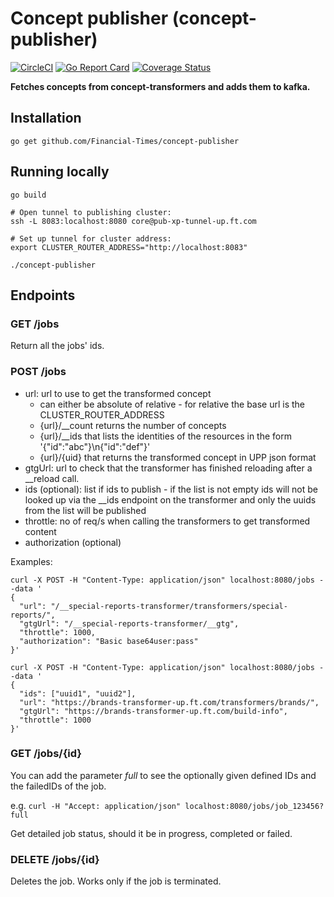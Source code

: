 # Concept publisher (concept-publisher)
[![CircleCI](https://circleci.com/gh/Financial-Times/concept-publisher.svg?style=svg)](https://circleci.com/gh/Financial-Times/concept-publisher) [![Go Report Card](https://goreportcard.com/badge/github.com/Financial-Times/concept-publisher)](https://goreportcard.com/report/github.com/Financial-Times/concept-publisher) [![Coverage Status](https://coveralls.io/repos/github/Financial-Times/concept-publisher/badge.svg)](https://coveralls.io/github/Financial-Times/concept-publisher)

__Fetches concepts from concept-transformers and adds them to kafka.__

## Installation

`go get github.com/Financial-Times/concept-publisher`

## Running locally

```
go build

# Open tunnel to publishing cluster:
ssh -L 8083:localhost:8080 core@pub-xp-tunnel-up.ft.com

# Set up tunnel for cluster address:
export CLUSTER_ROUTER_ADDRESS="http://localhost:8083"

./concept-publisher
```

## Endpoints

### GET /jobs

Return all the jobs' ids.

### POST /jobs

* url: url to use to get the transformed concept
  * can either be absolute of relative - for relative the base url is the CLUSTER_ROUTER_ADDRESS
  * {url}/__count returns the number of concepts
  * {url}/__ids that lists the identities of the resources in the form '{"id":"abc"}\n{"id":"def"}'
  * {url}/{uid} that returns the transformed concept in UPP json format
* gtgUrl: url to check that the transformer has finished reloading after a __reload call.
* ids (optional): list if ids to publish - if the list is not empty ids will not be looked up via the __ids endpoint on the transformer and only the uuids from the list will be published
* throttle: no of req/s when calling the transformers to get transformed content
* authorization (optional)

Examples:

```
curl -X POST -H "Content-Type: application/json" localhost:8080/jobs --data '
{
  "url": "/__special-reports-transformer/transformers/special-reports/",
  "gtgUrl": "/__special-reports-transformer/__gtg",
  "throttle": 1000,
  "authorization": "Basic base64user:pass"
}'

curl -X POST -H "Content-Type: application/json" localhost:8080/jobs --data '
{
  "ids": ["uuid1", "uuid2"],
  "url": "https://brands-transformer-up.ft.com/transformers/brands/",
  "gtgUrl": "https://brands-transformer-up.ft.com/build-info",
  "throttle": 1000
}'
```

### GET /jobs/{id}

You can add the parameter _full_ to see the optionally given defined IDs and the failedIDs of the job.

e.g. `curl -H "Accept: application/json" localhost:8080/jobs/job_123456?full`

Get detailed job status, should it be in progress, completed or failed.

### DELETE /jobs/{id}

Deletes the job. Works only if the job is terminated.
